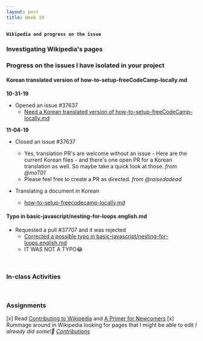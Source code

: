 ```yaml
---
layout: post
title: Week 10
---
```


**`Wikipedia and progress on the issue`**

### Investigating Wikipedia's pages

### Progress on the issues I have isolated in your project

#### Korean translated version of how-to-setup-freeCodeCamp-locally.md
**10-31-19**  
- Opened an issue #37637
  - [Need a Korean translated version of how-to-setup-freeCodeCamp-locally.md](https://github.com/freeCodeCamp/freeCodeCamp/issues/37637)

**11-04-19** 
- Closed an issue #37637
  - Yes, translation PR's are welcome without an issue - Here are the current Korean files - and there's one open PR for a Korean translation as well. So maybe take a quick look at those. _from @moT01_
  - Please feel free to create a PR as directed. _from @raisedadead_

- Translating a document in Korean 
  - [how-to-setup-freecodecamp-locally.md](https://github.com/nancydocode/freeCodeCamp/blob/master/docs/i18n-languages/korean/how-to-setup-freecodecamp-locally.md)

#### Typo in basic-javascript/nesting-for-loops.english.md
- Requested a pull #37707 and it was rejected
  - [Corrected a possible typo in basic-javascript/nesting-for-loops.english.md](https://github.com/freeCodeCamp/freeCodeCamp/pull/37707)
  - IT WAS NOT A TYPO😂

&nbsp;
&nbsp;

### In-class Activities

&nbsp;
&nbsp;

### Assignments
[x] Read [Contributing to Wikipedia]() and [A Primer for Newcomers]()
[x] Rummage around in Wikipedia looking for pages that I might be able to edit _I already did some!🎉 [Contributions]()_

